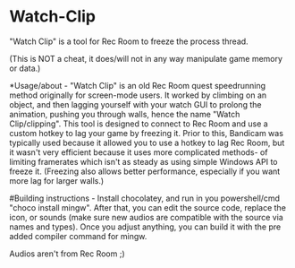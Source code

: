 # Watch-Clip
"Watch Clip" is a tool for Rec Room to freeze the process thread.

(This is NOT a cheat, it does/will not in any way manipulate game memory or data.)

*Usage/about - "Watch Clip" is an old Rec Room quest speedrunning method originally for screen-mode users.
It worked by climbing on an object, and then lagging yourself with your watch GUI to prolong the animation, pushing you through walls, hence the name "Watch Clip/clipping".
This tool is designed to connect to Rec Room and use a custom hotkey to lag your game by freezing it.
Prior to this, Bandicam was typically used because it allowed you to use a hotkey to lag Rec Room, but it wasn't very efficient because it uses more complicated methods-
of limiting framerates which isn't as steady as using simple Windows API to freeze it. (Freezing also allows better performance, especially if you want more lag for larger walls.)

#Building instructions - Install chocolatey, and run in you powershell/cmd "choco install mingw".
After that, you can edit the source code, replace the icon, or sounds (make sure new audios are compatible with the source via names and types).
Once you adjust anything, you can build it with the pre added compiler command for mingw.

Audios aren't from Rec Room ;)
